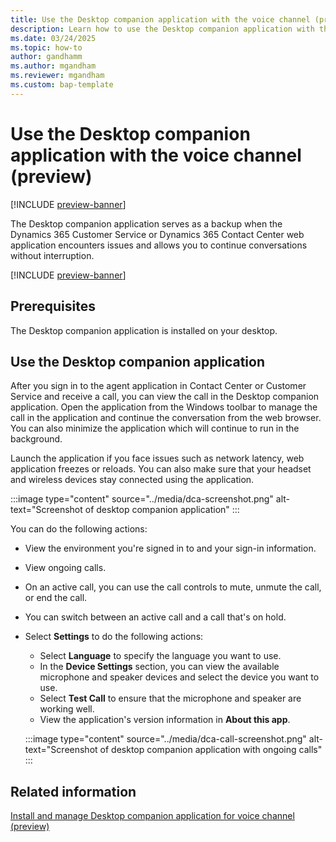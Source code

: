 ```yaml
---
title: Use the Desktop companion application with the voice channel (preview)
description: Learn how to use the Desktop companion application with the voice channel.
ms.date: 03/24/2025
ms.topic: how-to
author: gandhamm
ms.author: mgandham
ms.reviewer: mgandham
ms.custom: bap-template
---
```


# Use the Desktop companion application with the voice channel (preview)

[!INCLUDE [preview-banner](~/../shared-content/shared/preview-includes/preview-banner.md)]


The Desktop companion application serves as a backup when the Dynamics 365 Customer Service or Dynamics 365 Contact Center web application encounters issues and allows you to continue conversations without interruption.

[!INCLUDE [preview-banner](~/../shared-content/shared/preview-includes/preview-note-d365.md)]

## Prerequisites

The Desktop companion application is installed on your desktop.


## Use the Desktop companion application

After you sign in to the agent application in Contact Center or Customer Service and receive a call, you can view the call in the Desktop companion application. Open the application from the Windows toolbar to manage the call in the application and continue the conversation from the web browser. You can also minimize the application which will continue to run in the background.

Launch the application if you face issues such as network latency, web application freezes or reloads. You can also make sure that your headset and wireless devices stay connected using the application.

:::image type="content" source="../media/dca-screenshot.png" alt-text="Screenshot of desktop companion application" :::


You can do the following actions:

- View the environment you're signed in to and your sign-in information.
- View ongoing calls.
- On an active call, you can use the call controls to mute, unmute the call, or end the call.
- You can switch between an active call and a call that's on hold.
- Select **Settings** to do the following actions:
   - Select **Language** to specify the language you want to use.
   - In the **Device Settings** section, you can view the available microphone and speaker devices and select the device you want to use.
   - Select **Test Call** to ensure that the microphone and speaker are working well.
   - View the application's version information in **About this app**.

   :::image type="content" source="../media/dca-call-screenshot.png" alt-text="Screenshot of desktop companion application with ongoing calls" :::

## Related information

[Install and manage Desktop companion application for voice channel (preview)](../administer/install-manage-desktop-app.md)